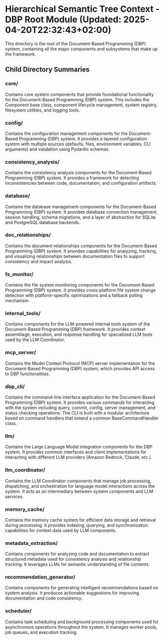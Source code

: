 # Hierarchical Semantic Tree Context - DBP Root Module (Updated: 2025-04-20T22:32:43+02:00)

This directory is the root of the Document-Based Programming (DBP) system, containing all the major components and subsystems that make up the framework.

## Child Directory Summaries

### core/
Contains core system components that provide foundational functionality for the Document-Based Programming (DBP) system. This includes the Component base class, component lifecycle management, system registry, filesystem utilities, and logging tools.

### config/
Contains the configuration management components for the Document-Based Programming (DBP) system. It provides a layered configuration system with multiple sources (defaults, files, environment variables, CLI arguments) and validation using Pydantic schemas.

### consistency_analysis/
Contains the consistency analysis components for the Document-Based Programming (DBP) system. It provides a framework for detecting inconsistencies between code, documentation, and configuration artifacts.

### database/
Contains the database management components for the Document-Based Programming (DBP) system. It provides database connection management, session handling, schema migrations, and a layer of abstraction for SQLite and PostgreSQL database backends.

### doc_relationships/
Contains the document relationships components for the Document-Based Programming (DBP) system. It provides capabilities for analyzing, tracking, and visualizing relationships between documentation files to support consistency and impact analysis.

### fs_monitor/
Contains the file system monitoring components for the Document-Based Programming (DBP) system. It provides cross-platform file system change detection with platform-specific optimizations and a fallback polling mechanism.

### internal_tools/
Contains components for the LLM-powered internal tools system of the Document-Based Programming (DBP) framework. It provides context assemblage, execution, and response handling for specialized LLM tools used by the LLM Coordinator.

### mcp_server/
Contains the Model Context Protocol (MCP) server implementation for the Document-Based Programming (DBP) system, which provides API access to DBP functionalities.

### dbp_cli/
Contains the command-line interface application for the Document-Based Programming (DBP) system. It provides various commands for interacting with the system including query, commit, config, server management, and status checking operations. The CLI is built with a modular architecture based on command handlers that extend a common BaseCommandHandler class.

### llm/
Contains the Large Language Model integration components for the DBP system. It provides common interfaces and client implementations for interacting with different LLM providers (Amazon Bedrock, Claude, etc.).

### llm_coordinator/
Contains the LLM Coordinator components that manage job processing, dispatching, and orchestration for language model interactions across the system. It acts as an intermediary between system components and LLM services.

### memory_cache/
Contains the memory cache system for efficient data storage and retrieval during processing. It provides indexing, querying, and synchronization capabilities for context data used by LLM components.

### metadata_extraction/
Contains components for analyzing code and documentation to extract structured metadata used for consistency analysis and relationship tracking. It leverages LLMs for semantic understanding of file contents.

### recommendation_generator/
Contains components for generating intelligent recommendations based on system analysis. It produces actionable suggestions for improving documentation and code consistency.

### scheduler/
Contains task scheduling and background processing components used for asynchronous operations throughout the system. It manages worker pools, job queues, and execution tracking.
